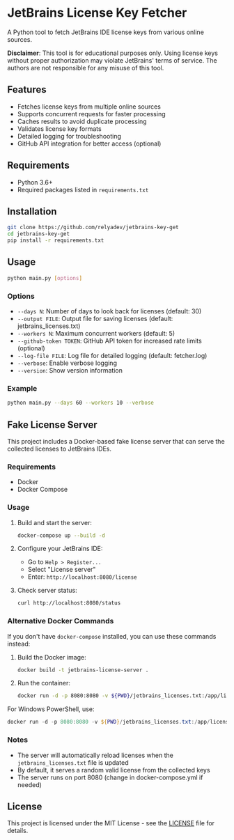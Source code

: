# JetBrains License Key Fetcher

A Python tool to fetch JetBrains IDE license keys from various online sources.

**Disclaimer**: This tool is for educational purposes only. Using license keys without proper authorization may violate JetBrains' terms of service. The authors are not responsible for any misuse of this tool.

## Features

- Fetches license keys from multiple online sources
- Supports concurrent requests for faster processing
- Caches results to avoid duplicate processing
- Validates license key formats
- Detailed logging for troubleshooting
- GitHub API integration for better access (optional)

## Requirements

- Python 3.6+
- Required packages listed in `requirements.txt`

## Installation

```bash
git clone https://github.com/relyadev/jetbrains-key-get
cd jetbrains-key-get
pip install -r requirements.txt
```

## Usage

```bash
python main.py [options]
```

### Options

- `--days N`: Number of days to look back for licenses (default: 30)
- `--output FILE`: Output file for saving licenses (default: jetbrains_licenses.txt)
- `--workers N`: Maximum concurrent workers (default: 5)
- `--github-token TOKEN`: GitHub API token for increased rate limits (optional)
- `--log-file FILE`: Log file for detailed logging (default: fetcher.log)
- `--verbose`: Enable verbose logging
- `--version`: Show version information

### Example

```bash
python main.py --days 60 --workers 10 --verbose
```

## Fake License Server

This project includes a Docker-based fake license server that can serve the collected licenses to JetBrains IDEs.

### Requirements
- Docker
- Docker Compose

### Usage
1. Build and start the server:
   ```bash
   docker-compose up --build -d
   ```
2. Configure your JetBrains IDE:
   - Go to `Help > Register...`
   - Select "License server"
   - Enter: `http://localhost:8080/license`

3. Check server status:
   ```bash
   curl http://localhost:8080/status
   ```

### Alternative Docker Commands

If you don't have `docker-compose` installed, you can use these commands instead:

1. Build the Docker image:
   ```bash
   docker build -t jetbrains-license-server .
   ```
2. Run the container:
   ```bash
   docker run -d -p 8080:8080 -v ${PWD}/jetbrains_licenses.txt:/app/licenses.txt --name jetbrains-license-server jetbrains-license-server
   ```

For Windows PowerShell, use:
```powershell
docker run -d -p 8080:8080 -v ${PWD}/jetbrains_licenses.txt:/app/licenses.txt --name jetbrains-license-server jetbrains-license-server
```

### Notes
- The server will automatically reload licenses when the `jetbrains_licenses.txt` file is updated
- By default, it serves a random valid license from the collected keys
- The server runs on port 8080 (change in docker-compose.yml if needed)

## License

This project is licensed under the MIT License - see the [LICENSE](LICENSE) file for details.
